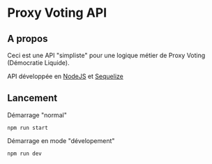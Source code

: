 # Proxy Voting API

## A propos

Ceci est une API "simpliste" pour une logique métier de Proxy Voting (Démocratie Liquide).

API développée en [NodeJS](https://nodejs.org/) et [Sequelize](https://sequelize.org/)

## Lancement 

Démarrage "normal"

`npm run start`

Démarrage en mode "dévelopement"

`npm run dev`